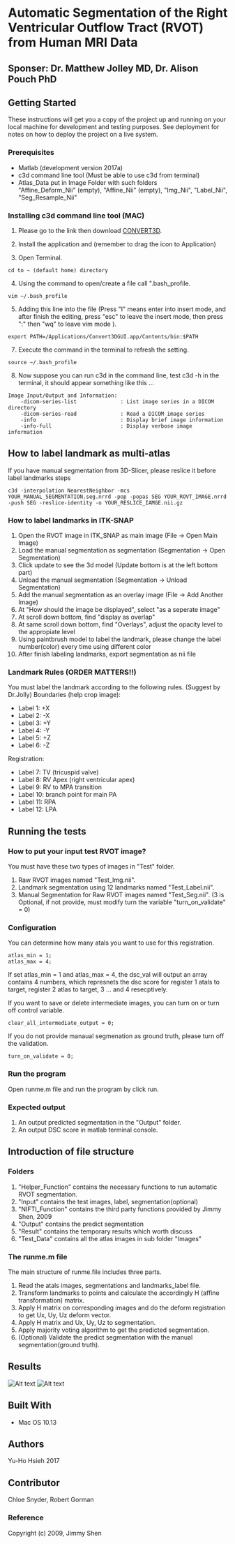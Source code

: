 # Automatic Segmentation of the Right Ventricular Outflow Tract (RVOT) from Human MRI Data 

## Sponser: Dr. Matthew Jolley MD, Dr. Alison Pouch PhD

## Getting Started

These instructions will get you a copy of the project up and running on your local machine for development and testing purposes. See deployment for notes on how to deploy the project on a live system.


### Prerequisites
* Matlab (development version 2017a)
* c3d command line tool (Must be able to use c3d from terminal)
* Atlas_Data put in Image Folder with such folders  
"Affine_Deform_Nii" (empty), "Affine_Nii" (empty), "Img_Nii", "Label_Nii", "Seg_Resample_Nii"

### Installing c3d command line tool (MAC)

1. Please go to the link then download [CONVERT3D](http://www.itksnap.org/pmwiki/pmwiki.php?n=Downloads.C3D).

2. Install the application and (remember to drag the icon to Application)

3. Open Terminal.
```
cd to ~ (default home) directory
```

4. Using the command to open/create a file call ".bash_profile.
```
vim ~/.bash_profile
```

5. Adding this line into the file (Press "I" means enter into insert mode, and after finish the editing, press "esc" to leave the insert mode, then press ":" then "wq" to leave vim mode ).
```
export PATH=/Applications/Convert3DGUI.app/Contents/bin:$PATH
```

7. Execute the command in the terminal to refresh the setting.
```
source ~/.bash_profile
```

8. Now suppose you can run c3d in the command line, test c3d -h in the terminal, it should appear something like this ...

```
Image Input/Output and Information: 
    -dicom-series-list              : List image series in a DICOM directory
    -dicom-series-read              : Read a DICOM image series
    -info                           : Display brief image information        
    -info-full                      : Display verbose image information    
```


## How to label landmark as multi-atlas 

If you have manual segmentation from 3D-Slicer, please reslice it before label landmarks steps
```
c3d -interpolation NearestNeighbor -mcs YOUR_MANUAL_SEGMENTATION.seg.nrrd -pop -popas SEG YOUR_ROVT_IMAGE.nrrd -push SEG -reslice-identity -o YOUR_RESLICE_IAMGE.nii.gz
```


###  How to label landmarks in ITK-SNAP
1. Open the RVOT image in ITK_SNAP as main image (File -> Open Main Image)
2. Load the manual segmentation as segmentation (Segmentation -> Open Segmentation)
3. Click update to see the 3d model (Update bottom is at the left bottom part)
4. Unload the manual segmentation (Segmentation -> Unload Segmentation)
5. Add the manual segmentation as an overlay image (File -> Add Another Image)
6. At "How should the image be displayed", select "as a seperate image"
7. At scroll down bottom, find "display as overlap"
8. At same scroll down bottom, find "Overlays", adjust the opacity level to the appropiate level
9. Using paintbrush model to label the landmark, please change the label number(color) every time using different color
10. After finish labeling landmarks, export segmentation as nii file

### Landmark Rules (ORDER MATTERS!!)
You must label the landmark according to the following rules. (Suggest by Dr.Jolly)
Boundaries (help crop image):
* Label 1: +X
* Label 2: -X
* Label 3: +Y
* Label 4: -Y
* Label 5: +Z
* Label 6: -Z

Registration:
* Label 7: TV (tricuspid valve)
* Label 8: RV Apex (right ventricular apex)
* Label 9: RV to MPA transition
* Label 10: branch point for main PA
* Label 11: RPA
* Label 12: LPA



## Running the tests 

### How to put your input test RVOT image? 
You must have these two types of images in "Test" folder.
1. Raw RVOT images named "Test_Img.nii".
2. Landmark segmentation using 12 landmarks named "Test_Label.nii".
3. Manual Segmentation for Raw RVOT images named "Test_Seg.nii". 
(3 is Optional, if not provide, must modify turn the variable "turn_on_validate" = 0)

### Configuration
You can determine how many atals you want to use for this registration.
```
atlas_min = 1;
atlas_max = 4;
```
If set atlas_min = 1 and atlas_max = 4, the dsc_val will output an array contains 4 numbers, which represnets the dsc score for register 1 atals to target, register 2 atlas to target, 3 ... and 4 resecptively. 

If you want to save or delete intermediate images, you can turn on or turn off control variable.
```
clear_all_intermediate_output = 0;
```

If you do not provide manaual segmenation as ground truth, please turn off the validation.
```
turn_on_validate = 0;
```


### Run the program
Open runme.m file and run the program by click run.

### Expected output
1. An output predicted segmentation in the "Output" folder.
2. An output DSC score in matlab terminal console.


## Introduction of file structure 

### Folders
1. "Helper_Function" contains the necessary functions to run automatic RVOT segmentation.
2. "Input" contains the test images, label, segmentation(optional)
3. "NIFTI_Function" contains the third party functions provided by Jimmy Shen, 2009
4. "Output" contains the predict segmentation
5. "Result" contains the temporary results which worth discuss
7. "Test_Data" contains all the atlas images in sub folder "Images"

### The runme.m file
The main structure of runme.file includes three parts.
1. Read the atals images, segmentations and landmarks_label file.
2. Transform landmarks to points and calculate the accordingly H (affine transformation) matrix.
3. Apply H matrix on corresponding images and do the deform registration to get Ux, Uy, Uz deform vector.
4. Apply H matrix and Ux, Uy, Uz to segmentation.
5. Apply majority voting algorithm to get the predicted segmentation. 
6. (Optional) Validate the predict segmentation with the manual segmentation(ground truth). 

## Results
![Alt text](./ReadMe_Pics/Result_1.png?raw=true "Result1")
![Alt text](./ReadMe_Pics/Result_2.png?raw=true "Result2")

## Built With
*  Mac OS 10.13

## Authors
Yu-Ho Hsieh 2017

## Contributor
Chloe Snyder, Robert Gorman

### Reference
Copyright (c) 2009, Jimmy Shen


